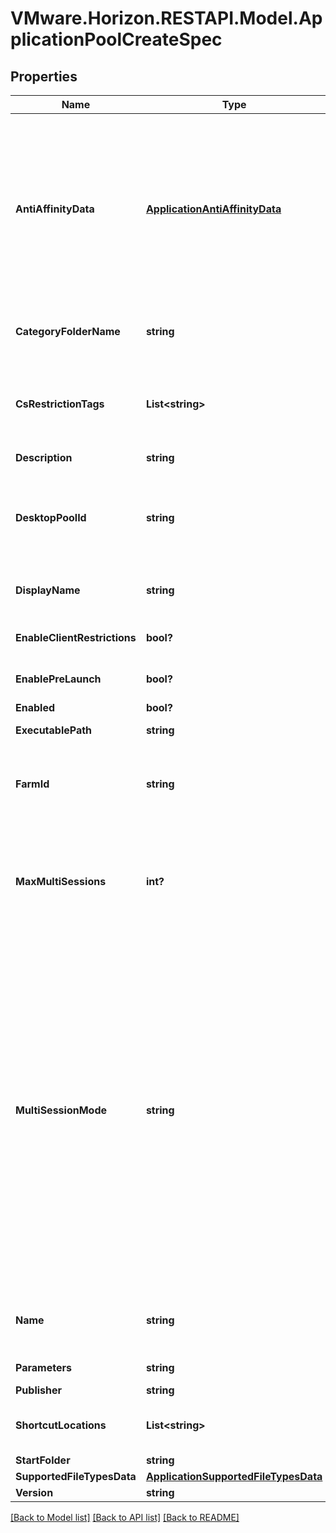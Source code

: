 # VMware.Horizon.RESTAPI.Model.ApplicationPoolCreateSpec
## Properties

Name | Type | Description | Notes
------------ | ------------- | ------------- | -------------
**AntiAffinityData** | [**ApplicationAntiAffinityData**](ApplicationAntiAffinityData.md) | Configure to enable anti-affinity rules. When an anti-affinity rule is configured for an application pool, Horizon Connection Server attempts to launch the application only on RDS servers that have sufficient resources to run the application. This feature can be useful for controlling applications that consume large amounts of CPU or memory resources.&lt;br&gt;An anti-affinity rule consists of an application matching pattern and a maximum count. For example, the application matching pattern might be autocad.exe and the maximum count might be 2. | [optional] 
**CategoryFolderName** | **string** | Name of the category folder in the user&#39;s OS containing a shortcut to the application. Unset if the application does not belong to a category. | [optional] 
**CsRestrictionTags** | **List&lt;string&gt;** | Connection server restrictions. Application pool can be accessed from only those connection server instances that have a matching tag in this list. Null or empty list means that the application pool can be accessed from any connection server. | [optional] 
**Description** | **string** | Notes about the application pool. | [optional] 
**DesktopPoolId** | **string** | ID of the desktop pool from which this application pool is to be created. Once an application pool is created from a desktop pool, it is always associated with that desktop pool, and cannot be removed from the desktop pool, or added to another desktop pool. Either this or farm id should be set. | [optional] 
**DisplayName** | **string** | The display name is the name that users will see in Horizon client. If the display name is left blank, it defaults to name. | [optional] 
**EnableClientRestrictions** | **bool?** | Indicates whether client restrictions are to be applied to application pool. Currently it is valid for application pool created from farm. Default value is false. | [optional] 
**EnablePreLaunch** | **bool?** | Whether to pre-launch the application. Default value is false. | [optional] 
**Enabled** | **bool?** | Indicates whether the application pool is enabled. Default value is true | [optional] 
**ExecutablePath** | **string** | Path to application executable. | 
**FarmId** | **string** | ID of the farm from which this application pool is to be created. Once an application pool is created from a farm, it is always associated with that farm, and cannot be removed from the farm, or added to another farm. Either this or desktop pool id should be set. | [optional] 
**MaxMultiSessions** | **int?** | Maximum number of multi-sessions a user can have in this application pool. This property is required if multi-session mode is set to \&quot;ENABLED_DEFAULT_OFF\&quot;, \&quot;ENABLED_DEFAULT_ON\&quot;, or \&quot;ENABLED_ENFORCED\&quot;Default value is 1. | [optional] 
**MultiSessionMode** | **string** | Multi-session mode for the application pool. An application launched in multi-session mode does not support reconnect behavior when user logs in from a different client instance. Multi-session mode should be disabled when pre-launch is enabled.Default value is \&quot;DISABLED\&quot; * DISABLED: Multi-session is not supported for this application. * ENABLED_DEFAULT_OFF: Multi-session is supported for this application but is disabled by default. The client would need to explicitly request multi-session launch, if wanted. If a legacy client is used, this will always result in a single-session application launch. * ENABLED_DEFAULT_ON: Multi-session mode is supported for this application and is enabled by default. The client can request explicitly for single-session launch, if wanted. If a legacy client is used, this will always result in a multi-session application launch. * ENABLED_ENFORCED: Multi-session is supported for this application and it is enforced. The client can not select to launch this application as a single-session application. | [optional] 
**Name** | **string** | The application pool name is the unique identifier used to identify this application pool. This property must contain only alphanumerics, underscores, and dashes. The maximum length is 64 characters. | 
**Parameters** | **string** | Parameters to pass to application when launching. | [optional] 
**Publisher** | **string** | Application publisher | [optional] 
**ShortcutLocations** | **List&lt;string&gt;** | Locations of the category folder in the user&#39;s OS containing a shortcut to the desktop. The value must be set if category folder name is provided. | [optional] 
**StartFolder** | **string** | Starting folder for application | [optional] 
**SupportedFileTypesData** | [**ApplicationSupportedFileTypesData**](ApplicationSupportedFileTypesData.md) | Supported file types details. | [optional] 
**Version** | **string** | Application version. | [optional] 

[[Back to Model list]](../README.md#documentation-for-models) [[Back to API list]](../README.md#documentation-for-api-endpoints) [[Back to README]](../README.md)

